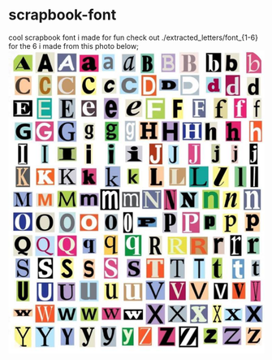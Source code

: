 # scrapbook-font
cool scrapbook font i made for fun check out ./extracted_letters/font_{1-6} for the 6 i made from this photo below;
![inspiration](photo_2025-03-04_20-07-41.jpg)
